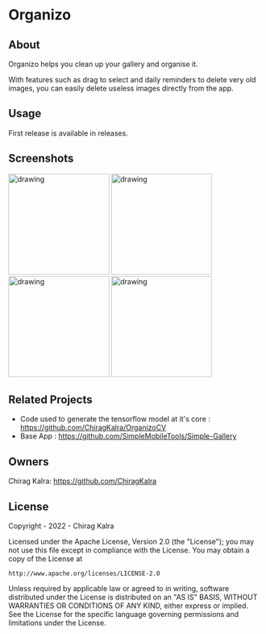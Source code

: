 # Organizo

## About
Organizo helps you clean up your gallery and organise it. 

With features such as drag to select and daily reminders to delete very old images, you can easily delete useless images directly from the app. 

## Usage
First release is available in releases.

## Screenshots
<p>
<img src="https://user-images.githubusercontent.com/24735099/184189642-5bf15932-9796-45a5-ad5a-f6839730c600.png" alt="drawing" width="200"/>
<img src="https://user-images.githubusercontent.com/24735099/184189707-d7210dae-8a57-4d36-a756-a2e04b770db4.png" alt="drawing" width="200"/>
<img src="https://user-images.githubusercontent.com/24735099/184189745-e64c5ba9-3ac5-4dea-8904-9b77cb1c24ec.png" alt="drawing" width="200"/>
<img src="https://user-images.githubusercontent.com/24735099/184189752-9e56389c-43d3-4828-8aa8-92f6932f8b34.png" alt="drawing" width="200"/>
</p>

## Related Projects
* Code used to generate the tensorflow model at it's core : https://github.com/ChiragKalra/OrganizoCV
* Base App : https://github.com/SimpleMobileTools/Simple-Gallery

## Owners
Chirag Kalra: https://github.com/ChiragKalra

## License
Copyright - 2022 - Chirag Kalra

Licensed under the Apache License, Version 2.0 (the "License");
you may not use this file except in compliance with the License.
You may obtain a copy of the License at

    http://www.apache.org/licenses/LICENSE-2.0

Unless required by applicable law or agreed to in writing, software
distributed under the License is distributed on an "AS IS" BASIS,
WITHOUT WARRANTIES OR CONDITIONS OF ANY KIND, either express or implied.
See the License for the specific language governing permissions and
limitations under the License.
